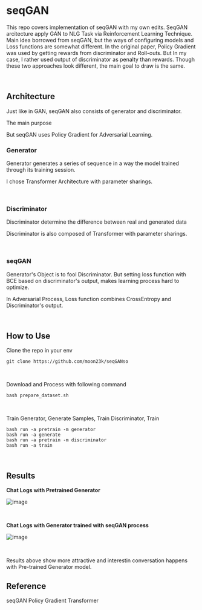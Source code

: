 # seqGAN


This repo covers implementation of seqGAN with my own edits. SeqGAN arcitecture apply GAN to NLG Task via Reinforcement Learning Technique. Main idea borrowed from seqGAN, but the ways of configuring models and Loss functions are somewhat different. In the original paper, Policy Gradient was used by getting rewards from discriminator and Roll-outs. But In my case, I rather used output of discriminator as penalty than rewards. Though these two approaches look different, the main goal to draw is the same.



<br>

## Architecture

Just like in GAN, seqGAN also consists of generator and discriminator.

The main purpose 

But seqGAN uses Policy Gradient for Adversarial Learning.


### Generator

Generator generates a series of sequence in a way the model trained through its training session.

I chose Transformer Architecture with parameter sharings.

<br>


### Discriminator

Discriminator determine the difference between real and generated data

Discriminator is also composed of Transformer with parameter sharings. 



<br>

### seqGAN

Generator's Object is to fool Discriminator.
But setting loss function with BCE based on discriminator's output, makes learning process hard to optimize.

In Adversarial Process, Loss function combines CrossEntropy and Discriminator's output.


<br>


## How to Use

Clone the repo in your env
```
git clone https://github.com/moon23k/seqGANso
```

<br>

Download and Process with following command
```
bash prepare_dataset.sh
```

<br>

Train Generator, Generate Samples, Train Discriminator, Train
```
bash run -a pretrain -m generator
bash run -a generate
bash run -a pretrain -m discriminator
bash run -a train
```


<br>

## Results
**Chat Logs with Pretrained Generator**

![image](https://user-images.githubusercontent.com/71929682/166625739-6c331847-1357-4d4e-9015-544a6d7e2afd.png)

<br>

**Chat Logs with Generator trained with seqGAN process**

![image](https://user-images.githubusercontent.com/71929682/166625346-7130696e-b4a0-4e0d-9527-9f8a5341c7c5.png)

<br>

Results above show more attractive and interestin conversation happens with Pre-trained Generator model.



## Reference

seqGAN
Policy Gradient
Transformer

<br>
<br>
